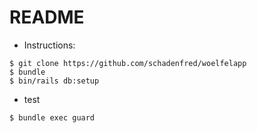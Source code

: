 # README

* Instructions:

```
$ git clone https://github.com/schadenfred/woelfelapp
$ bundle
$ bin/rails db:setup

```

* test

```
$ bundle exec guard
```